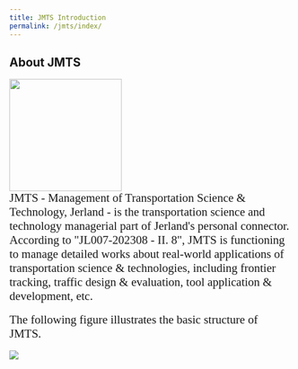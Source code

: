 ```yaml
---
title: JMTS Introduction
permalink: /jmts/index/
---
```



<style>
.intro{
font-family:times;
font-size:21px;
}
</style>

## About JMTS
<div class="container">
    <div class="row">
        <div class="col-md-3">
          <img src="{{ "/assets/img/JMTS_icon.png" | relative_url }}" class="center" width='200' height='200'>
        </div>
        <div class="col-md-6">
            <div class="intro">
            JMTS - Management of Transportation Science & Technology, Jerland - is the transportation science and technology managerial part of Jerland's personal connector. According to "JL007-202308 - II. 8", JMTS is functioning to manage detailed works about real-world applications of transportation science & technologies, including frontier tracking, traffic design & evaluation, tool application & development, etc. 
            </div>
        </div>
    </div>
</div>
<br>
<div class="intro">
The following figure illustrates the basic structure of JMTS.
</div>
<br>
<img src="/Jerland/jmts/JMTS.jpg">
